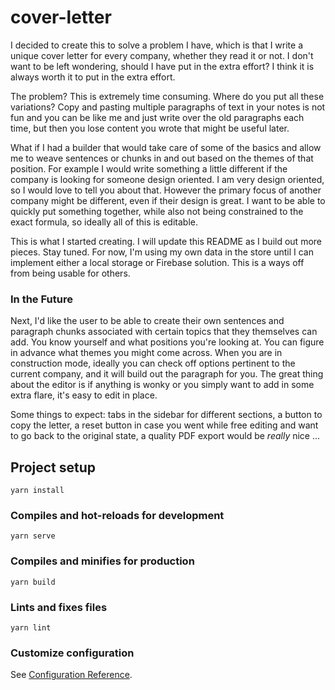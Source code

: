 # cover-letter

I decided to create this to solve a problem I have, which is that I write a unique cover letter for every company, whether they read it or not. I don't want to be left wondering, should I have put in the extra effort? I think it is always worth it to put in the extra effort.

The problem? This is extremely time consuming. Where do you put all these variations? Copy and pasting multiple paragraphs of text in your notes is not fun and you can be like me and just write over the old paragraphs each time, but then you lose content you wrote that might be useful later.

What if I had a builder that would take care of some of the basics and allow me to weave sentences or chunks in and out based on the themes of that position. For example I would write something a little different if the company is looking for someone design oriented. I am very design oriented, so I would love to tell you about that. However the primary focus of another company might be different, even if their design is great. I want to be able to quickly put something together, while also not being constrained to the exact formula, so ideally all of this is editable.

This is what I started creating. I will update this README as I build out more pieces. Stay tuned. For now, I'm using my own data in the store until I can implement either a local storage or Firebase solution. This is a ways off from being usable for others.

### In the Future

Next, I'd like the user to be able to create their own sentences and paragraph chunks associated with certain topics that they themselves can add. You know yourself and what positions you're looking at. You can figure in advance what themes you might come across. When you are in construction mode, ideally you can check off options pertinent to the current company, and it will build out the paragraph for you. The great thing about the editor is if anything is wonky or you simply want to add in some extra flare, it's easy to edit in place.

Some things to expect: tabs in the sidebar for different sections, a button to copy the letter, a reset button in case you went while free editing and want to go back to the original state, a quality PDF export would be _really_ nice ...

## Project setup

```
yarn install
```

### Compiles and hot-reloads for development

```
yarn serve
```

### Compiles and minifies for production

```
yarn build
```

### Lints and fixes files

```
yarn lint
```

### Customize configuration

See [Configuration Reference](https://cli.vuejs.org/config/).
